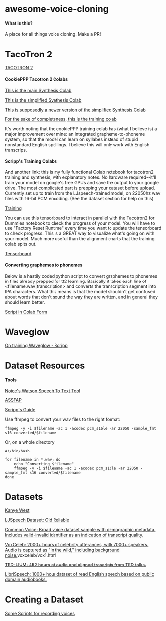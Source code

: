 # awesome-voice-cloning

#### What is this?

A place for all things voice cloning. Make a PR!

# TacoTron 2

[TACOTRON 2](https://github.com/NVIDIA/tacotron2)

#### CookiePPP Tacotron 2 Colabs

[This is the main Synthesis Colab](https://colab.research.google.com/drive/19_S4oUc11S2N2FG-ybrwN455A74bbb85)

[This is the simplified Synthesis Colab](https://colab.research.google.com/drive/1p5Y6cqVAd9NTnFqQ7M11i4hG7M0DwvU2)

[This is supposedly a newer version of the simplified Synthesis Colab](https://colab.research.google.com/drive/1qEwv6sHkmjD6GFflDxBXbefHXph2kJJv)

[For the sake of completeness, this is the training colab](https://colab.research.google.com/drive/1d1a4d7riehUOTofchlwo8N79n3Q7W4SK)

It's worth noting that the cookiePPP training colab has (what I believe is) a major improvement over mine: an integrated grapheme-to-phoneme system, so that the model can learn on syllabes instead of stupid nonstandard English spellings. I believe this will only work with English transcrips.

#### Scripp's Training Colabs

And another link: this is my fully functional Colab notebook for tacotron2 training and synthesis, with explanatory notes. No hardware required--it'll train your model on google's free GPUs and save the output to your google drive. The most complicated part is prepping your dataset before upload. Currently set up to train from the LJspeech-trained model, on 22050hz wav files with 16-bit PCM encoding. (See the dataset section for help on this)

[Training](https://colab.research.google.com/drive/1hiFHCyS_YNJVMnsvzrJq8XYjshRg1c5D?usp=sharing)

You can use this tensorboard to interact in parallel with the Tacotron2 for Dummies notebook to check the progress of your model. You will have to use "Factory Reset Runtime" every time you want to update the tensorboard to check progress.  This is a GREAT way to visualize what's going on with your model.  Much more useful than the alignment charts that the training colab spits out.

[Tensorboard](https://colab.research.google.com/drive/1V8Dr48J-FMVy39Xe1p8QMyCWqH0_XO4t?usp=sharing)

#### Converting graphemes to phonemes

Below is a hastily coded python script to convert graphemes to phonemes in files already prepped for tt2 learning. Basically it takes each line of <filename.wav|transcription> and converts the transcription segment into IPA characters. What this means is that the model shouldn't get confused about words that don't sound the way they are written, and in general they should learn better.

[Script in Colab Form](https://colab.research.google.com/drive/1HKpCTAbirNV10UmbKDh-eTkvbiXhTeM7?usp=sharing)

# Waveglow

[On training Waveglow - Scripp](waveglow/readme.md)

# Dataset Resources

#### Tools

[Noice's Watson Speech To Text Tool](https://github.com/noicevice/watson-speech-to-text)

[ASSFAP](https://colab.research.google.com/drive/18lBRBWOs4uV1DjhoW_fVzoydYUw400PW#scrollTo=ZfO2MFo2qrMi)

[Scripp's Guide](datasets/scripps-thoughts.md)

Use ffmpeg to convert your wav files to the right format:

    ffmpeg -y -i $filename -ac 1 -acodec pcm_s16le -ar 22050 -sample_fmt s16 converted/$filename

Or, on a whole directory:

    #!/bin/bash

    for filename in *.wav; do
        echo "Converting $filename"
        ffmpeg -y -i $filename -ac 1 -acodec pcm_s16le -ar 22050 -sample_fmt s16 converted/$filename    
    done

# Datasets

[Kanye West](datasets/kanye-west.md)

[LJSpeech Dataset: Old Reliable](https://keithito.com/LJ-Speech-Dataset/)

[Common Voice: Broad voice dataset sample with demographic metadata. Includes valid-invalid identifier as an indication of transcript quality.](https://www.kaggle.com/mozillaorg/common-voice?select=cv-valid-test.csv)

[VoxCeleb: 2000+ hours of celebrity utterances, with 7000+ speakers. Audio is captured as "in the wild," including background noise.](http://www.robots.ox.ac.uk/~vgg/data/)voxceleb/vox1.html

[TED-LIUM: 452 hours of audio and aligned trascripts from TED talks.](https://www.openslr.org/51)

[LibriSpeech: 1000+ hour dataset of read English speech based on public domain audiobooks.](https://www.openslr.org/12)

# Creating a Dataset

[Some Scripts for recording voices](texts/readme.md)